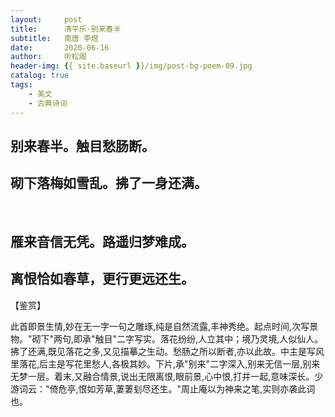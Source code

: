 ```yaml
---
layout:     post
title:      清平乐·别来春半 
subtitle:   南唐 李煜
date:       2020-06-16
author:     听松阁
header-img: {{ site.baseurl }}/img/post-bg-poem-09.jpg
catalog: true
tags:
    - 美文
    - 古典诗词
---
```


## 别来春半。触目愁肠断。
## 砌下落梅如雪乱。拂了一身还满。
&nbsp;
## 雁来音信无凭。路遥归梦难成。
## 离恨恰如春草，更行更远还生。

【鉴赏】

此首即景生情,妙在无一字一句之雕琢,纯是自然流露,丰神秀绝。起点时间,次写景物。"砌下"两句,即承"触目"二字写实。落花纷纷,人立其中；境乃灵境,人似仙人。拂了还满,既见落花之多,又见描摹之生动。愁肠之所以断者,亦以此故。中主是写风里落花,后主是写花里愁人,各极其妙。下片,承"别来"二字深入,别来无信一层,别来无梦一层。着末,又融合情景,说出无限离恨,眼前景,心中恨,打并一起,意味深长。少游词云："倚危亭,恨如芳草,萋萋刬尽还生。"周止庵以为神来之笔,实则亦袭此词也。

